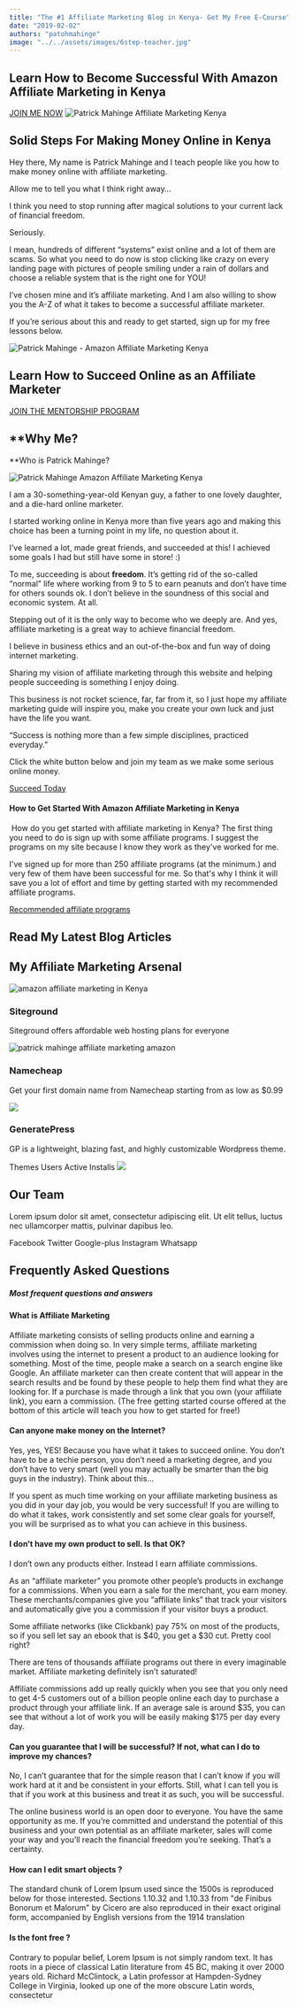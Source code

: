 ```yaml
---
title: "The #1 Affiliate Marketing Blog in Kenya- Get My Free E-Course"
date: "2019-02-02"
authors: "patohmahinge"
image: "../../assets/images/6step-teacher.jpg"
---
```


## Learn How to Become Successful With Amazon Affiliate Marketing in Kenya

[JOIN ME NOW](https://affilirator.com) ![Patrick Mahinge Affiliate Marketing Kenya](https://mahinge.com/wp-content/themes/rehub-theme/images/default/blank.gif)

## Solid Steps For Making Money Online in Kenya

Hey there, My name is Patrick Mahinge and I teach people like you how to make money online with affiliate marketing.

Allow me to tell you what I think right away…

I think you need to stop running after magical solutions to your current lack of financial freedom.

Seriously.

I mean, hundreds of different “systems” exist online and a lot of them are scams. So what you need to do now is stop clicking like crazy on every landing page with pictures of people smiling under a rain of dollars and choose a reliable system that is the right one for YOU!

I’ve chosen mine and it’s affiliate marketing. And I am also willing to show you the A-Z of what it takes to become a successful affiliate marketer.

If you’re serious about this and ready to get started, sign up for my free lessons below.

![Patrick Mahinge - Amazon Affiliate Marketing Kenya](https://mahinge.com/wp-content/themes/rehub-theme/images/default/blank.gif)

## Learn How to Succeed Online as an Affiliate Marketer

[JOIN THE MENTORSHIP PROGRAM](https://affilirator.com)

## **Why Me?  
**Who is Patrick Mahinge?

![Patrick Mahinge Amazon Affiliate Marketing Kenya](https://mahinge.com/wp-content/themes/rehub-theme/images/default/blank.gif)

I am a 30-something-year-old Kenyan guy, a father to one lovely daughter, and a die-hard online marketer. 

I started working online in Kenya more than five years ago and making this choice has been a turning point in my life, no question about it.

I’ve learned a lot, made great friends, and succeeded at this! I achieved some goals I had but still have some in store! :)

To me, succeeding is about **freedom**. It’s getting rid of the so-called “normal” life where working from 9 to 5 to earn peanuts and don’t have time for others sounds ok. I don’t believe in the soundness of this social and economic system. At all.

Stepping out of it is the only way to become who we deeply are. And yes, affiliate marketing is a great way to achieve financial freedom.

I believe in business ethics and an out-of-the-box and fun way of doing internet marketing.

Sharing my vision of affiliate marketing through this website and helping people succeeding is something I enjoy doing.

This business is not rocket science, far, far from it, so I just hope my affiliate marketing guide will inspire you, make you create your own luck and just have the life you want. 

“Success is nothing more than a few simple disciplines, practiced everyday.”

Click the white button below and join my team as we make some serious online money.

[Succeed Today](#)

#### How to Get Started With Amazon Affiliate Marketing in Kenya

 How do you get started with affiliate marketing in Kenya? The first thing you need to do is sign up with some affiliate programs. I suggest the programs on my site because I know they work as they've worked for me. 

I've signed up for more than 250 affiliate programs (at the minimum.) and very few of them have been successful for me. So that's why I think it will save you a lot of effort and time by getting started with my recommended affiliate programs.

[Recommended affiliate programs](#)

## Read My Latest Blog Articles

## My Affiliate Marketing Arsenal

![amazon affiliate marketing in Kenya](https://mahinge.com/wp-content/themes/rehub-theme/images/default/blank.gif)

### Siteground

Siteground offers affordable web hosting plans for everyone

![patrick mahinge affiliate marketing amazon](https://mahinge.com/wp-content/themes/rehub-theme/images/default/blank.gif)

### Namecheap

Get your first domain name from Namecheap starting from as low as $0.99

![](https://mahinge.com/wp-content/themes/rehub-theme/images/default/blank.gif)

### GeneratePress

GP is a lightweight, blazing fast, and highly customizable Wordpress theme.

Themes Users Active Installs ![](https://mahinge.com/wp-content/themes/rehub-theme/images/default/blank.gif)

## Our Team

Lorem ipsum dolor sit amet, consectetur adipiscing elit. Ut elit tellus, luctus nec ullamcorper mattis, pulvinar dapibus leo.

Facebook Twitter Google-plus Instagram Whatsapp

## Frequently Asked Questions

##### Most frequent questions and answers

#### What is Affiliate Marketing

Affiliate marketing consists of selling products online and earning a commission when doing so. In very simple terms, affiliate marketing involves using the internet to present a product to an audience looking for something. Most of the time, people make a search on a search engine like Google. An affiliate marketer can then create content that will appear in the search results and be found by these people to help them find what they are looking for. If a purchase is made through a link that you own (your affiliate link), you earn a commission. (The free getting started course offered at the bottom of this article will teach you how to get started for free!)

#### Can anyone make money on the Internet?

Yes, yes, YES! Because you have what it takes to succeed online. You don’t have to be a techie person, you don’t need a marketing degree, and you don’t have to very smart (well you may actually be smarter than the big guys in the industry). Think about this…

If you spent as much time working on your affiliate marketing business as you did in your day job, you would be very successful! If you are willing to do what it takes, work consistently and set some clear goals for yourself, you will be surprised as to what you can achieve in this business.

#### I don’t have my own product to sell. Is that OK?

I don’t own any products either. Instead I earn affiliate commissions.

As an “affiliate marketer” you promote other people’s products in exchange for a commissions. When you earn a sale for the merchant, you earn money. These merchants/companies give you “affiliate links” that track your visitors and automatically give you a commission if your visitor buys a product.

Some affiliate networks (like Clickbank) pay 75% on most of the products, so if you sell let say an ebook that is $40, you get a $30 cut. Pretty cool right?

There are tens of thousands affiliate programs out there in every imaginable market. Affiliate marketing definitely isn’t saturated!

Affiliate commissions add up really quickly when you see that you only need to get 4-5 customers out of a billion people online each day to purchase a product through your affiliate link. If an average sale is around $35, you can see that without a lot of work you will be easily making $175 per day every day.

#### Can you guarantee that I will be successful? If not, what can I do to improve my chances?

No, I can’t guarantee that for the simple reason that I can’t know if you will work hard at it and be consistent in your efforts. Still, what I can tell you is that if you work at this business and treat it as such, you will be successful.

The online business world is an open door to everyone. You have the same opportunity as me. If you’re committed and understand the potential of this business and your own potential as an affiliate marketer, sales will come your way and you’ll reach the financial freedom you’re seeking. That’s a certainty.

#### How can I edit smart objects ?  

The standard chunk of Lorem Ipsum used since the 1500s is reproduced below for those interested. Sections 1.10.32 and 1.10.33 from "de Finibus Bonorum et Malorum" by Cicero are also reproduced in their exact original form, accompanied by English versions from the 1914 translation

#### Is the font free ?

Contrary to popular belief, Lorem Ipsum is not simply random text. It has roots in a piece of classical Latin literature from 45 BC, making it over 2000 years old. Richard McClintock, a Latin professor at Hampden-Sydney College in Virginia, looked up one of the more obscure Latin words, consectetur

